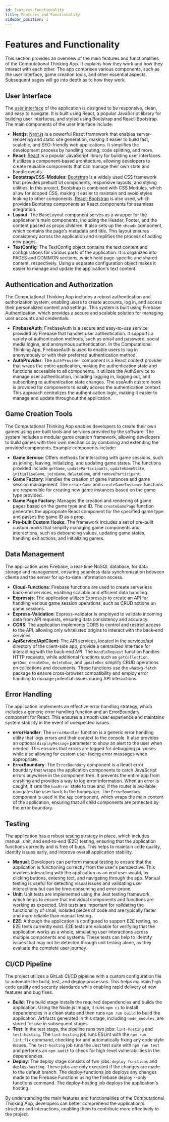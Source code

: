 ```yaml
---
id: features-functionality
title: Features and Functionality
sidebar_position: 1
---
```


# Features and Functionality
This section provides an overview of the main features and functionalities of the Computational Thinking App. It explains how they work and how they interact with each other. The app comprises various components, such as the user interface, game creation tools, and other essential aspects. Subsequent pages will go into depth as to how they work.

## User Interface
The [user interface](./user-interface) of the application is designed to be responsive, clean, and easy to navigate. It is built using React, a popular JavaScript library for building user interfaces, and styled using Bootstrap and React-Bootstrap. The main components of the user interface include:

- **Nextjs**: [Next.js](https://nextjs.org/) is a powerful React framework that enables server-rendering and static site generation, making it easier to build fast, scalable, and SEO-friendly web applications. It simplifies the development process by handling routing, code splitting, and more.
- **React**: [React](https://reactjs.org/) is a popular JavaScript library for building user interfaces. It utilizes a component-based architecture, allowing developers to create reusable components that can manage their own state and handle events.
- **Bootstrap/CSS-Modules**: [Bootstrap](https://getbootstrap.com/) is a widely used CSS framework that provides prebuilt UI components, responsive layouts, and styling utilities. In this project, Bootstrap is combined with CSS Modules, which allow for scoped CSS, making it easier to maintain and avoid styles leaking to other components. [React-Bootstrap](https://react-bootstrap.github.io/) is also used, which provides Bootstrap components as React components for seamless integration.
- **Layout**: The BaseLayout component serves as a wrapper for the application's main components, including the Header, Footer, and the content passed as props.children. It also sets up the `<Head>` component, which contains the page's metadata and title. This layout ensures consistency across the application and simplifies the process of adding new pages.
- **TextConfig**: The TextConfig object contains the text content and configurations for various parts of the application. It is organized into PAGES and COMMON sections, which hold page-specific and shared content, respectively. Using a separate configuration object makes it easier to manage and update the application's text content.

## Authentication and Authorization
The Computational Thinking App includes a robust authentication and authorization system, enabling users to create accounts, log in, and access their personalized content and settings. This system is built using Firebase Authentication, which provides a secure and scalable solution for managing user accounts and credentials.

- **FirebaseAuth**: FirebaseAuth is a secure and easy-to-use service provided by Firebase that handles user authentication. It supports a variety of authentication methods, such as email and password, social media logins, and anonymous authentication. In the Computational Thinking App, FirebaseAuth is used to enable users to log in anonymously or with their preferred authentication method.
- **AuthProvider**: The `AuthProvider` component is a React context provider that wraps the entire application, making the authentication state and functions accessible to all components. It utilizes the AuthService to manage user authentication, including logging in, logging out, and subscribing to authentication state changes. The useAuth custom hook is provided for components to easily access the authentication context. This approach centralizes the authentication logic, making it easier to manage and update throughout the application.

## Game Creation Tools
The Computational Thinking App enables developers to create their own games using pre-built tools and services provided by the software. The system includes a modular game creation framework, allowing developers to build games with their own mechanics by combining and extending the provided components. Example components include:

- **Game Service**: Offers methods for interacting with game sessions, such as joining, leaving, initializing, and updating game states. The functions provided include `getGame`, `updateParticipants`, `updateGameState`, `initialiseGame`, `joinGame`, `deleteGame`, and `removeParticipant`.
- **Game Factory**: Handles the creation of game instances and game session management. The `createGame` and `createGameInstance` functions are responsible for creating new game instances based on the game type provided.
- **Game Page Factory**: Manages the creation and rendering of game pages based on the game type and ID. The `createGamePage` function generates the appropriate React component for the specified game type and passes the game ID as a prop.
- **Pre-built Custom Hooks:** The framework includes a set of pre-built custom hooks that simplify managing game components and interactions, such as debouncing values, updating game states, handling exit actions, and initializing games.

## Data Management
The application uses Firebase, a real-time NoSQL database, for data storage and management, ensuring seamless data synchronization between clients and the server for up-to-date information access.

- **Cloud-Functions**: Firebase functions are used to create serverless back-end services, enabling scalable and efficient data handling.
- **Expressjs**: The application utilizes Express.js to create an API for handling various game session operations, such as CRUD actions on game sessions.
- **Express-Validation**: Express-validator is employed to validate incoming data from API requests, ensuring data consistency and accuracy.
- **CORS**: The application implements CORS to control and restrict access to the API, allowing only whitelisted origins to interact with the back-end services.
- **ApiService/ApiClient**: The API services, located in the services/api directory of the client-side app, provide a centralized interface for interacting with the back-end API. The `handleRequest` function handles HTTP requests, while additional functions such as `getCollection`, `getDoc`, `createDoc`, `deleteDoc`, and `updateDoc` simplify CRUD operations on collections and documents. These functions use the `whatwg-fetch` package to ensure cross-browser compatibility and employ error handling to manage potential issues during API interactions.

## Error Handling

The application implements an effective error handling strategy, which includes a generic error handling function and an ErrorBoundary component for React. This ensures a smooth user experience and maintains system stability in the event of unexpected issues.

- **errorHandler**: The `errorHandler` function is a generic error handling utility that logs errors and their context to the console. It also provides an optional `displayMessage` parameter to show an alert to the user when needed. This ensures that errors are logged for debugging purposes while also allowing for custom user-facing error messages when appropriate.
- **ErrorBoundary**: The `ErrorBoundary` component is a React error boundary that wraps the application components to catch JavaScript errors anywhere in the component tree. It prevents the entire app from crashing and provides a way to log error information. When an error is caught, it sets the `hasError` state to true and, if the router is available, navigates the user back to the homepage. The `ErrorBoundary` component is used in the `App` component, which wraps the main content of the application, ensuring that all child components are protected by the error boundary.

## Testing
The application has a robust testing strategy in place, which includes manual, unit, and end-to-end (E2E) testing, ensuring that the application functions correctly and is free of bugs. This helps to maintain code quality, identify issues early, and improve overall application stability.

- **Manual**: Developers can perform manual testing to ensure that the application is functioning correctly from the user's perspective. This involves interacting with the application as an end user would, by clicking buttons, entering text, and navigating through the app. Manual testing is useful for detecting visual issues and validating user interactions but can be time-consuming and error-prone.
- **Unit**: Unit tests are implemented using the Jest testing framework, which helps to ensure that individual components and functions are working as expected. Unit tests are important for validating the functionality of small, isolated pieces of code and are typically faster and more reliable than manual testing.
- **E2E**: Although the application is configured to support E2E testing, no E2E tests currently exist. E2E tests are valuable for verifying that the application works as a whole, simulating user interactions across multiple components and systems. These tests can help to identify issues that may not be detected through unit testing alone, as they evaluate the complete user journey.

## CI/CD Pipeline
The project utilizes a GitLab CI/CD pipeline with a custom configuration file to automate the build, test, and deploy processes. This helps maintain high code quality and security standards while enabling rapid delivery of new features and bug fixes.

- **Build**: The build stage installs the required dependencies and builds the application. Using the Node.js image, it runs `npm ci` to install dependencies in a clean state and then runs `npm run build` to build the application. Artifacts generated in this stage, including `node_modules`, are stored for use in subsequent stages.
- **Test**: In the test stage, the pipeline runs two jobs: `lint-hosting` and `test-hosting`. The `lint-hosting` job runs ESLint with the `npm run lint:fix` command, checking for and automatically fixing any code style issues. The `test-hosting` job runs the Jest test suite with `npm run test` and performs an `npm audit` to check for high-level vulnerabilities in the dependencies.
- **Deploy**: The deploy stage consists of two jobs: `deploy-functions` and `deploy-hosting`. These jobs are only executed if the changes are made to the default branch. The deploy-functions job deploys any changes made to the Firebase Functions using the firebase deploy --only functions command. The deploy-hosting job deploys the application's hosting.

By understanding the main features and functionalities of the Computational Thinking App, developers can better comprehend the application's structure and interactions, enabling them to contribute more effectively to the project.